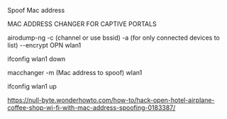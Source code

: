 Spoof Mac address

MAC ADDRESS CHANGER FOR CAPTIVE PORTALS

airodump-ng -c (channel or use bssid) -a (for only connected devices to list)
--encrypt OPN wlan1

ifconfig wlan1 down

macchanger -m (Mac address to spoof) wlan1

ifconfig wlan1 up

<https://null-byte.wonderhowto.com/how-to/hack-open-hotel-airplane-coffee-shop-wi-fi-with-mac-address-spoofing-0183387/>
